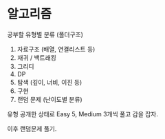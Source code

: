 # 알고리즘

공부할 유형별 분류 (폴더구조)

1. 자료구조 (배열, 연결리스트 등)
2. 재귀 / 백트래킹
3. 그리디
4. DP
5. 탐색 (깊이, 너비, 이진 등)
6. 구현
7. 랜덤 문제 (난이도별 분류)

유형 공개한 상태로 Easy 5, Medium 3개씩 풀고 감을 잡자.  

이후 랜덤문제 풀기.
